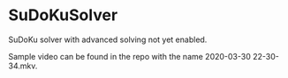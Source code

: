 # SuDoKuSolver

SuDoKu solver with advanced solving not yet enabled.

Sample video can be found in the repo with the name 2020-03-30 22-30-34.mkv.
